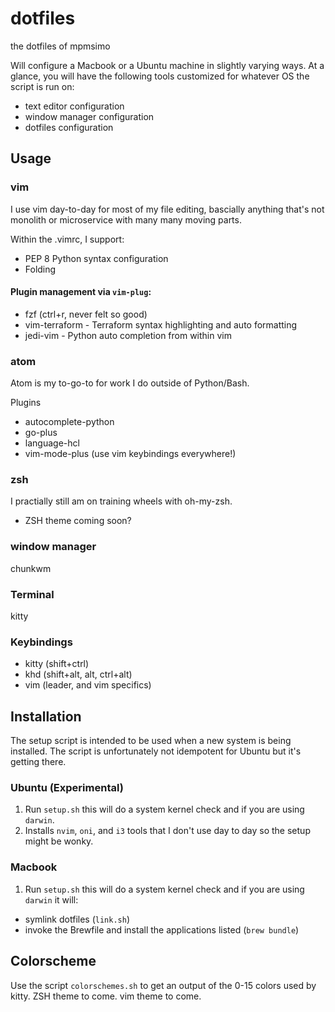 # dotfiles

the dotfiles of mpmsimo

Will configure a Macbook or a Ubuntu machine in slightly varying ways. At a glance, you will have the following tools customized for whatever OS the script is run on:
- text editor configuration
- window manager configuration 
- dotfiles configuration

## Usage
### vim
I use vim day-to-day for most of my file editing, bascially anything that's not monolith or microservice with many many moving parts.

Within the .vimrc, I support:
* PEP 8 Python syntax configuration
* Folding

#### Plugin management via `vim-plug`:
* fzf (ctrl+r, never felt so good)
* vim-terraform - Terraform syntax highlighting and auto formatting
* jedi-vim - Python auto completion from within vim

### atom 
Atom is my to-go-to for work I do outside of Python/Bash.

Plugins
* autocomplete-python
* go-plus
* language-hcl
* vim-mode-plus (use vim keybindings everywhere!)

### zsh
I practially still am on training wheels with oh-my-zsh.
* ZSH theme coming soon?


### window manager
chunkwm

### Terminal
kitty

### Keybindings
* kitty (shift+ctrl)
* khd (shift+alt, alt, ctrl+alt)
* vim (leader, and vim specifics)

## Installation
The setup script is intended to be used when a new system is being installed. The script is unfortunately not idempotent for Ubuntu but it's getting there.

### Ubuntu (Experimental)
1. Run `setup.sh` this will do a system kernel check and if you are using `darwin`.
2. Installs `nvim`, `oni`, and `i3` tools that I don't use day to day so the setup might be wonky.

### Macbook
1. Run `setup.sh` this will do a system kernel check and if you are using `darwin` it will:
* symlink dotfiles (`link.sh`)
* invoke the Brewfile and install the applications listed (`brew bundle`)

## Colorscheme
Use the script `colorschemes.sh` to get an output of the 0-15 colors used by kitty.
ZSH theme to come.
vim theme to come.
